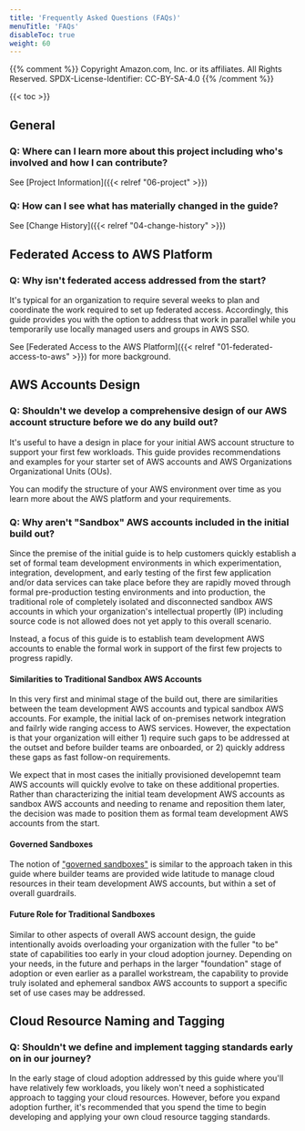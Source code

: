 ```yaml
---
title: 'Frequently Asked Questions (FAQs)'
menuTitle: 'FAQs'
disableToc: true
weight: 60
---
```


{{% comment %}}
Copyright Amazon.com, Inc. or its affiliates. All Rights Reserved.
SPDX-License-Identifier: CC-BY-SA-4.0
{{% /comment %}}

{{< toc >}}

## General

### Q: Where can I learn more about this project including who's involved and how I can contribute?

See [Project Information]({{< relref "06-project" >}})

### Q: How can I see what has materially changed in the guide?

See [Change History]({{< relref "04-change-history" >}})

## Federated Access to AWS Platform

### Q: Why isn't federated access addressed from the start?

It's typical for an organization to require several weeks to plan and coordinate the work required to set up federated access. Accordingly, this guide provides you with the option to address that work in parallel while you temporarily use locally managed users and groups in AWS SSO. 

See [Federated Access to the AWS Platform]({{< relref "01-federated-access-to-aws" >}}) for more background.

## AWS Accounts Design

### Q: Shouldn't we develop a comprehensive design of our AWS account structure before we do any build out?

It's useful to have a design in place for your initial AWS account structure to support your first few workloads. This guide provides recommendations and examples for your starter set of AWS accounts and AWS Organizations Organizational Units (OUs).

You can modify the structure of your AWS environment over time as you learn more about the AWS platform and your requirements.

### Q: Why aren't "Sandbox" AWS accounts included in the initial build out?

Since the premise of the initial guide is to help customers quickly establish a set of formal team development environments in which experimentation, integration, development, and early testing of the first few application and/or data services can take place before they are rapidly moved through formal pre-production testing environments and into production, the traditional role of completely isolated and disconnected sandbox AWS accounts in which your organization's intellectual propertly (IP) including source code is not allowed does not yet apply to this overall scenario.

Instead, a focus of this guide is to establish team development AWS accounts to enable the formal work in support of the first few projects to progress rapidly.

#### Similarities to Traditional Sandbox AWS Accounts
In this very first and minimal stage of the build out, there are similarities between the team development AWS accounts and typical sandbox AWS accounts. For example, the initial lack of on-premises network integration and failrly wide ranging access to AWS services. However, the expectation is that your organization will either 1) require such gaps to be addressed at the outset and before builder teams are onboarded, or 2) quickly address these gaps as fast follow-on requirements.

We expect that in most cases the initially provisioned developemnt team AWS accounts will quickly evolve to take on these additional properties. Rather than characterizing the initial team development AWS accounts as sandbox AWS accounts and needing to rename and reposition them later, the decision was made to position them as formal team development AWS accounts from the start.

#### Governed Sandboxes
The notion of ["governed sandboxes"](https://www.flux7.com/blog/aws-best-practice-sandbox-accounts-provide-secure-middle-ground/) is similar to the approach taken in this guide where builder teams are provided wide latitude to manage cloud resources in their team development AWS accounts, but within a set of overall guardrails.

#### Future Role for Traditional Sandboxes
Similar to other aspects of overall AWS account design, the guide intentionally avoids overloading your organization with the fuller "to be" state of capabilities too early in your cloud adoption journey. Depending on your needs, in the future and perhaps in the larger "foundation" stage of adoption or even earlier as a parallel workstream, the capability to provide truly isolated and ephemeral sandbox AWS accounts to support a specific set of use cases may be addressed.

## Cloud Resource Naming and Tagging

### Q: Shouldn't we define and implement tagging standards early on in our journey?

In the early stage of cloud adoption addressed by this guide where you'll have relatively few workloads, you likely won't need a sophisticated approach to tagging your cloud resources.  However, before you expand adoption further, it's recommended that you spend the time to begin developing and applying your own cloud resource tagging standards.
